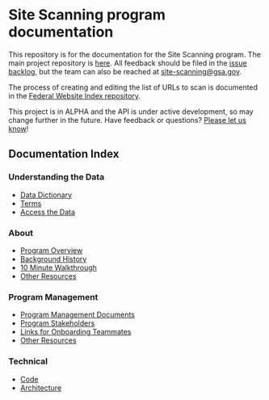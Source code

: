 # Site Scanning program documentation

This repository is for the documentation for the Site Scanning program.  The main project repository is [here](https://github.com/GSA/site-scanning).  All feedback should be filed in the [issue backlog](https://github.com/GSA/site-scanning/issues), but the team can also be reached at site-scanning@gsa.gov.

The process of creating and editing the list of URLs to scan is documented in the [Federal Website Index repository](https://github.com/GSA/federal-website-index/).  

This project is in ALPHA and the API is under active development, so may change further in the future. Have feedback or questions? [Please let us know](http://github.com/18F/site-scanning/issues/)!

## Documentation Index 

### Understanding the Data
* [Data Dictionary](/data/Site_Scanning_Data_Dictionary.csv)
* [Terms](/pages/terms.md)
* [Access the Data](https://digital.gov/guides/site-scanning/data/)

### About 

* [Program Overview](/about/about-the-program.md)
* [Background History](/about/project-management/project-history.md)
* [10 Minute Walkthrough](https://github.com/GSA/site-scanning-documentation/blob/main/about/10-minute-walkthrough.md)
* [Other Resources](https://github.com/18F/site-scanning-documentation/tree/main/about)

### Program Management
* [Program Management Documents](/about/project-management) 
* [Program Stakeholders](/about/stakeholders.md)  
* [Links for Onboarding Teammates](/about/project-management/onboarding-links.md)
* [Other Resources](/about/project-management#readme)

### Technical 

* [Code](https://github.com/GSA/site-scanning-engine)
* [Architecture](https://github.com/GSA/site-scanning-engine/blob/main/docs/architecture/README.md)
  
